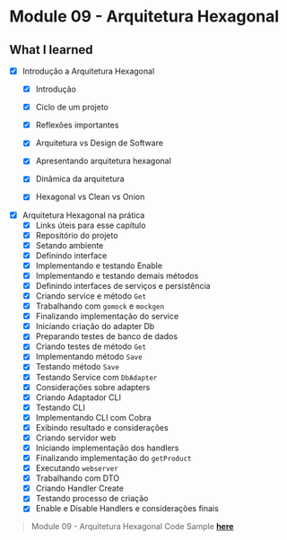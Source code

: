 # Module 09 - Arquitetura Hexagonal

## What I learned

- [x] Introdução a Arquitetura Hexagonal
  - [x] Introdução
  - [x] Ciclo de um projeto
  - [x] Reflexões importantes
  - [x] Arquitetura vs Design de Software
  - [x] Apresentando arquitetura hexagonal
  - [x] Dinâmica da arquitetura
  - [x] Hexagonal vs Clean vs Onion


- [x] Arquitetura Hexagonal na prática
  - [x] Links úteis para esse capítulo
  - [x] Repositório do projeto
  - [x] Setando ambiente
  - [x] Definindo interface
  - [x] Implementando e testando Enable
  - [x] Implementando e testando demais métodos
  - [x] Definindo interfaces de serviços e persistência
  - [x] Criando service e método `Get`
  - [x] Trabalhando com `gomock` e `mockgen`
  - [x] Finalizando implementação do service
  - [x] Iniciando criação do adapter Db
  - [x] Preparando testes de banco de dados
  - [x] Criando testes de método `Get`
  - [x] Implementando método `Save`
  - [x] Testando método `Save`
  - [x] Testando Service com `DbAdapter`
  - [x] Considerações sobre adapters
  - [x] Criando Adaptador CLI
  - [x] Testando CLI
  - [x] Implementando CLI com Cobra
  - [x] Exibindo resultado e considerações
  - [x] Criando servidor web
  - [x] Iniciando implementação dos handlers
  - [x] Finalizando implementação do `getProduct`
  - [x] Executando `webserver`
  - [x] Trabalhando com DTO
  - [x] Criando Handler Create
  - [x] Testando processo de criação
  - [x] Enable e Disable Handlers e considerações finais

>  Module 09 - Arquitetura Hexagonal Code Sample **[here](https://github.com/glaucia86/fc-studies-hexagonal-architecture-go/tree/main)**